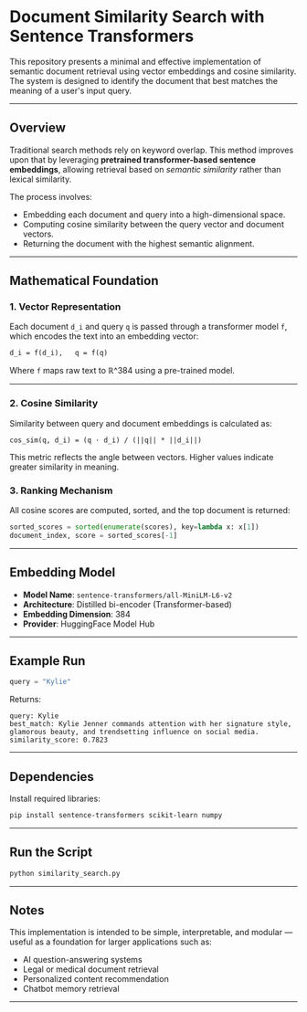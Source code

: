 # Document Similarity Search with Sentence Transformers

This repository presents a minimal and effective implementation of semantic document retrieval using vector embeddings and cosine similarity. The system is designed to identify the document that best matches the meaning of a user's input query.

---

## Overview

Traditional search methods rely on keyword overlap. This method improves upon that by leveraging **pretrained transformer-based sentence embeddings**, allowing retrieval based on *semantic similarity* rather than lexical similarity.

The process involves:

* Embedding each document and query into a high-dimensional space.
* Computing cosine similarity between the query vector and document vectors.
* Returning the document with the highest semantic alignment.

---

## Mathematical Foundation

### 1. Vector Representation

Each document `d_i` and query `q` is passed through a transformer model `f`, which encodes the text into an embedding vector:

    d_i = f(d_i),   q = f(q)

Where `f` maps raw text to ℝ^384 using a pre-trained model.

---

### 2. Cosine Similarity

Similarity between query and document embeddings is calculated as:

    cos_sim(q, d_i) = (q · d_i) / (||q|| * ||d_i||)

This metric reflects the angle between vectors. Higher values indicate greater similarity in meaning.

### 3. Ranking Mechanism

All cosine scores are computed, sorted, and the top document is returned:

```python
sorted_scores = sorted(enumerate(scores), key=lambda x: x[1])
document_index, score = sorted_scores[-1]
```

---

## Embedding Model

* **Model Name**: `sentence-transformers/all-MiniLM-L6-v2`
* **Architecture**: Distilled bi-encoder (Transformer-based)
* **Embedding Dimension**: 384
* **Provider**: HuggingFace Model Hub

---

## Example Run

```python
query = "Kylie"
```

Returns:

```
query: Kylie
best_match: Kylie Jenner commands attention with her signature style, glamorous beauty, and trendsetting influence on social media.
similarity_score: 0.7823
```

---

## Dependencies

Install required libraries:

```bash
pip install sentence-transformers scikit-learn numpy
```

---

## Run the Script

```bash
python similarity_search.py
```

---

## Notes

This implementation is intended to be simple, interpretable, and modular — useful as a foundation for larger applications such as:

* AI question-answering systems
* Legal or medical document retrieval
* Personalized content recommendation
* Chatbot memory retrieval

---
